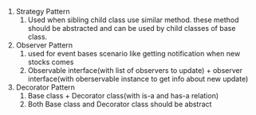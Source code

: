 1. Strategy Pattern
   1. Used when sibling child class use similar method. these method should be abstracted and can be used by child classes of base class.
2. Observer Pattern
   1. used for event bases scenario like getting notification when new stocks comes
   2. Observable interface(with list of observers to update) + observer interface(with oberservable instance to get info about new update)
3. Decorator Pattern
    1. Base class + Decorator class(with is-a and has-a relation)
   2. Both Base class and Decorator class should be abstract